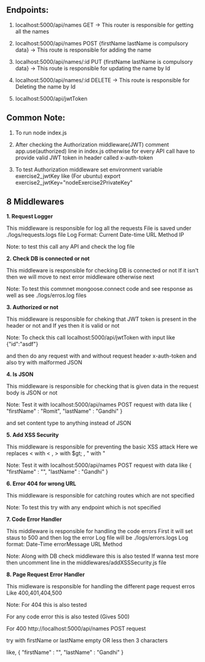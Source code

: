 Endpoints:
----------
1) localhost:5000/api/names GET    -> This router is responsible for getting all the names
 
2) localhost:5000/api/names POST {firstName lastName is compulsory data}  -> This route is responsible for adding the name

3) localhost:5000/api/names/:id  PUT {firstName lastName is compulsory data} -> This route is responsible for updating the name by Id

4) localhost:5000/api/names/:id  DELETE -> This route is responsible for Deleting the name by Id

5) localhost:5000/api/jwtToken


Common Note:
------------
1. To run node index.js

2. After checking the Authorization middleware(JWT) comment app.use(authorized) line in index.js otherwise for every API call have to provide valid JWT token in header called x-auth-token

3. To test Authorization middleware set environment variable exercise2_jwtKey
like (For ubuntu) export exercise2_jwtKey="nodeExercise2PrivateKey"


8 Middlewares
-------------

**1. Request Logger**

This middleware is responsible for log all the requests
File is saved under ./logs/requests.logs file
Log Format: Current Date-time URL Method IP

Note: to test this call any API and check the log file

**2. Check DB is connected or not**

This middleware is responsible for checking DB is connected or not 
If it isn't then we will move to next error middleware otherwise next 

Note: To test this commnet mongoose.connect code and see response as well as see ./logs/erros.log files

**3. Authorized or not**

This middleware is responsible for cheking that JWT token is present in the header or not  and If yes then it is valid or not

Note: To check this call localhost:5000/api/jwtToken with input like {"id":"asdf"}

and then do any request with and without request header x-auth-token and also try with malformed JSON

**4. Is JSON**

This middleware is responsible for checking that is given data in the request body is JSON or not

Note: Test it with localhost:5000/api/names POST request with data like
{
    "firstName" : "Romit",
    "lastName" : "Gandhi"
}

and set content type to anything instead of JSON

**5. Add XSS Security**

This middleware is responsible for preventing the basic XSS attack
Here we replaces < with &lt; ,  > with $gt; , " with &quot;

Note: Test it with localhost:5000/api/names POST request with data like
{
    "firstName" : "<script>Romit</script>",
    "lastName" : "Gandhi"
}

**6. Error 404 for wrong URL**

This middleware is responsible for catching routes which are not specified

Note: To test this try with any endpoint which is not specified

**7. Code Error Handler**

This middleware is responsible for handling the code errors
First it will set staus to 500 and then log the error
Log file will be ./logs/errors.logs
Log format: Date-Time errorMessage URL Method

Note: Along with DB check middleware this is also tested
If wanna test more then uncomment line in the middlewares/addXSSSecurity.js file

**8. Page Request Error Handler**

This midleware is responsible for handling the different page request erros
Like 400,401,404,500 

Note: For 404 this is also tested

For any code error this is also tested (Gives 500)

For 400
http://localhost:5000/api/names POST request 

try with firstName or lastName empty OR less then 3 characters

like, {
    "firstName" : "",
    "lastName" : "Gandhi"
}


